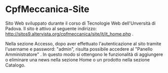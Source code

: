 # CpfMeccanica-Site
 Sito Web sviluppato durante il corso di Tecnologie Web dell'Unversità di Padova.
Il sito è attivo al seguente indirizzo: http://sitos9.altervista.org/cpfmeccanica/site/it/it_home.php .


Nella sezione Accesso, dopo aver effettuato l'autenticazione al sito tramite l'username e password: "admin", risulta possibile accedere al "Panello Amministratore" .
In questo modo si ottengono le funzionalità di aggiungere o eliminare una news nella sezione Home o un prodotto nella sezione Catalogo.
